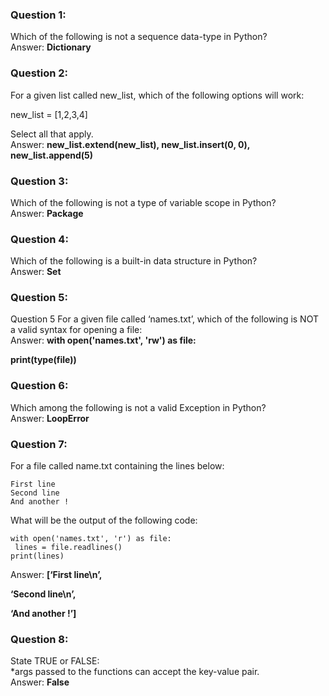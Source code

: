 ### Question 1:

Which of the following is not a sequence data-type in Python?\
Answer: **Dictionary**

### Question 2:

For a given list called new_list, which of the following options will work:

new_list = [1,2,3,4]

Select all that apply.\
Answer: **new_list.extend(new_list), new_list.insert(0, 0), new_list.append(5)**

### Question 3:

Which of the following is not a type of variable scope in Python?\
Answer: **Package**

### Question 4:

Which of the following is a built-in data structure in Python?\
Answer: **Set**

### Question 5:

Question 5
For a given file called ‘names.txt’, which of the following is NOT a valid syntax for opening a file:\
Answer: **with open('names.txt', 'rw') as file:**

**print(type(file))**

### Question 6:

Which among the following is not a valid Exception in Python?\
Answer: **LoopError**

### Question 7:

For a file called name.txt containing the lines below:
```
First line
Second line
And another !
```
What will be the output of the following code:
```
with open('names.txt', 'r') as file:
 lines = file.readlines()
print(lines)
```
Answer: **[‘First line\n’,**

**‘Second line\n’,**

**‘And another !’]**

### Question 8:

State TRUE or FALSE:\
*args passed to the functions can accept the key-value pair.\
Answer: **False**
